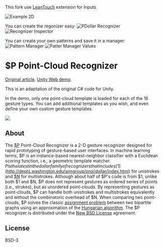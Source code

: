 This fork use [LeanTouch](https://assetstore.unity.com/packages/tools/input-management/lean-touch-30111) extension for Inputs

![Example 2D](https://i.imgur.com/xv2mRN8.png)

You can create the regonizer easy:
![PDollar Recognizer](https://i.imgur.com/Akpeejw.png)
![Recognizer Inspector](https://i.imgur.com/M5MCsap.png)

You can create your own patterns and save it in a manager:
![Pattern Manager](https://i.imgur.com/NkPMjum.png)
![Patter Manager Values](https://i.imgur.com/hHTh1dR.png)


$P Point-Cloud Recognizer
=========================
[Original article](http://depts.washington.edu/aimgroup/proj/dollar/pdollar.html). [Unity Web demo](http://aymericlamboley.fr/blog/wp-content/uploads/2014/07/index.html).

This is an adaptation of the original C# code for Unity.

In the demo, only one point-cloud template is loaded for each of the 16 gesture types. You can add additional templates as you wish, and even define your own custom gesture templates.

![](http://aymericlamboley.fr/blog/wp-content/uploads/2014/07/multistrokes.gif)

About
-----
The [$P](http://depts.washington.edu/aimgroup/proj/dollar/pdollar.html) Point-Cloud Recognizer is a 2-D gesture recognizer designed for rapid prototyping of gesture-based user interfaces. In machine learning terms, $P is an instance-based nearest-neighbor classifier with a Euclidean scoring function, i.e., a geometric template matcher. $P is the latest in the dollar family of recognizers that includes [$1](http://depts.washington.edu/aimgroup/proj/dollar/index.html) for unistrokes and [$N](http://depts.washington.edu/aimgroup/proj/dollar/ndollar.html) for multistrokes. Although about half of $P's code is from $1, unlike both $1 and $N, $P does not represent gestures as ordered series of points (i.e., strokes), but as unordered point-clouds. By representing gestures as point-clouds, $P can handle both unistrokes and multistrokes equivalently and without the combinatoric overhead of $N. When comparing two point-clouds, $P solves the classic [assignment problem](http://en.wikipedia.org/wiki/Assignment_problem) between two bipartite graphs using an approximation of the [Hungarian algorithm](http://en.wikipedia.org/wiki/Hungarian_algorithm). The $P recognizer is distributed under the [New BSD License](http://en.wikipedia.org/wiki/BSD_licenses#3-clause_license_.28.22Revised_BSD_License.22.2C_.22New_BSD_License.22.2C_or_.22Modified_BSD_License.22.29) agreement.

License
-----
BSD-3

